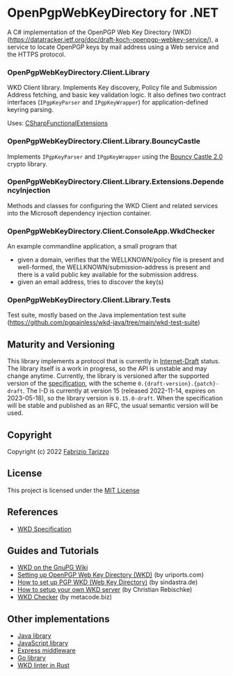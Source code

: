 # OpenPgpWebKeyDirectory for .NET
A C# implementation of the OpenPGP Web Key Directory (WKD) (https://datatracker.ietf.org/doc/draft-koch-openpgp-webkey-service/), a service to locate OpenPGP keys by mail address using a Web service and the HTTPS protocol.

### OpenPgpWebKeyDirectory.Client.Library
WKD Client library. Implements Key discovery, Policy file and Submission Address fetching, and basic key validation logic. It also defines two contract interfaces (`IPgpKeyParser` and `IPgpKeyWrapper`) for application-defined keyring parsing.

Uses: [CSharpFunctionalExtensions](https://github.com/vkhorikov/CSharpFunctionalExtensions)

### OpenPgpWebKeyDirectory.Client.Library.BouncyCastle
Implements `IPgpKeyParser` and `IPgpKeyWrapper` using the [Bouncy Castle 2.0](https://www.bouncycastle.org/csharp/) crypto library.

### OpenPgpWebKeyDirectory.Client.Library.Extensions.DependencyInjection
Methods and classes for configuring the WKD Client and related services into the Microsoft dependency injection container.

### OpenPgpWebKeyDirectory.Client.ConsoleApp.WkdChecker
An example commandline application, a small program that
* given a domain, verifies that the WELLKNOWN/policy file is present and well-formed, the WELLKNOWN/submission-address is present and there is a valid public key available for the submission address.
* given an email address, tries to discover the key(s)

### OpenPgpWebKeyDirectory.Client.Library.Tests
Test suite, mostly based on the Java implementation test suite (https://github.com/pgpainless/wkd-java/tree/main/wkd-test-suite)

## Maturity and Versioning
This library implements a protocol that is currently in [Internet-Draft](https://datatracker.ietf.org/doc/html/rfc2026#section-2.2) status. The library itself is a work in progress, so the API is unstable and may change anytime.
Currently, the library is versioned after the supported version of the [specification](https://datatracker.ietf.org/doc/draft-koch-openpgp-webkey-service/), with the scheme `0.{draft-version}.{patch}-draft`. The I-D is currently at version 15 (released 2022-11-14, expires on 2023-05-18), so the library version is `0.15.0-draft`. When the specification will be stable and published as an RFC, the usual semantic version will be used.

## Copyright
Copyright (c) 2022 [Fabrizio Tarizzo](https://www.fabriziotarizzo.org/)

## License
This project is licensed under the [MIT License](https://opensource.org/licenses/MIT)

## References
* [WKD Specification](https://datatracker.ietf.org/doc/html/draft-koch-openpgp-webkey-service)

## Guides and Tutorials
* [WKD on the GnuPG Wiki](https://wiki.gnupg.org/WKD)
* [Setting up OpenPGP Web Key Directory (WKD)](https://www.uriports.com/blog/setting-up-openpgp-web-key-directory/) (by uriports.com)
* [How to set up PGP WKD (Web Key Directory)](https://www.sindastra.de/p/1905/how-to-set-up-pgp-wkd-web-key-directory) (by sindastra.de)
* [How to setup your own WKD server](https://shibumi.dev/posts/how-to-setup-your-own-wkd-server/) (by Christian Rebischke)
* [WKD Checker](https://metacode.biz/openpgp/web-key-directory) (by metacode.biz)

## Other implementations
* [Java library](https://github.com/pgpainless/wkd-java)
* [JavaScript library](https://github.com/openpgpjs/wkd-client)
* [Express middleware](https://codeberg.org/yarmo/express-wkd)
* [Go library](https://github.com/emersion/go-openpgp-wkd)
* [WKD linter in Rust](https://gitlab.com/wiktor/wkd-checker)
